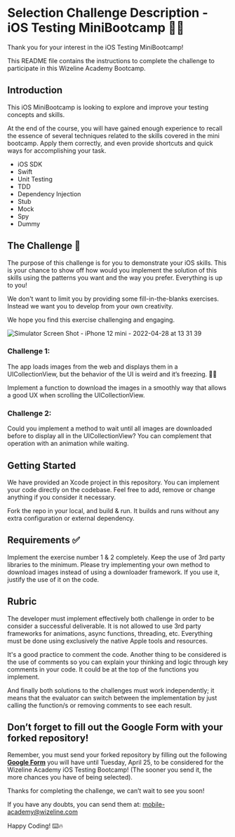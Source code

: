 # Selection Challenge Description - iOS Testing MiniBootcamp 🚀📲

Thank you for your interest in the iOS Testing MiniBootcamp!

This README file contains the instructions to complete the challenge to participate in this Wizeline Academy Bootcamp.

## Introduction
This iOS MiniBootcamp is looking to explore and improve your testing concepts and skills.

At the end of the course, you will have gained enough experience to recall the essence of several techniques related to the skills covered in the mini bootcamp. Apply them correctly, and even provide shortcuts and quick ways for accomplishing your task.

- iOS SDK
- Swift
- Unit Testing
- TDD
- Dependency Injection
- Stub
- Mock
- Spy
- Dummy

## The Challenge 🚀
The purpose of this challenge is for you to demonstrate your iOS skills. 
This is your chance to show off how would you implement the solution of this skills using the patterns you want and the way you prefer. Everything is up to you!

We don't want to limit you by providing some fill-in-the-blanks exercises. Instead we want you to develop from your own creativity.

We hope you find this exercise challenging and engaging.

![Simulator Screen Shot - iPhone 12 mini - 2022-04-28 at 13 31 39](https://user-images.githubusercontent.com/103285773/165822469-7e755b70-b2b8-4bb4-ad8c-0f70722f350e.png)


### Challenge 1:
The app loads images from the web and displays them in a UICollectionView, but the behavior of the UI is weird and it’s freezing. 😵‍💫

Implement a function to download the images in a smoothly way that allows a good UX when scrolling the UICollectionView.

### Challenge 2:
Could you implement a method to wait until all images are downloaded before to display all in the UICollectionView?
You can complement that operation with an animation while waiting.

## Getting Started
We have provided an Xcode project in this repository. 
You can implement your code directly on the codebase. Feel free to add, remove or change anything if you consider it necessary.

Fork the repo in your local, and build & run. It builds and runs without any extra configuration or external dependency.

## Requirements ✅
Implement the exercise number 1 & 2 completely.
Keep the use of 3rd party libraries to the minimum.
Please try implementing your own method to download images instead of using a downloader framework. If you use it, justify the use of it on the code.

## Rubric
The developer must implement effectively both challenge in order to be consider a successful deliverable.
It is not allowed to use 3rd party frameworks for animations, async functions, threading, etc. Everything must be done using exclusively the native Apple tools and resources.

It's a good practice to comment the code. Another thing to be considered is the use of comments so you can explain your thinking and logic through key comments in your code. It could be at the top of the functions you implement.

And finally both solutions to the challenges must work independently; it means that the evaluator can switch between the implementation by just calling the function/s  or removing comments to see each result.


## Don’t forget to fill out the Google Form with your forked repository!
Remember, you must send your forked repository by filling out the following **[Google Form](https://forms.gle/g7QefxUoFpPoT72387)** you will have until Tuesday, April 25, to be considered for the Wizeline Academy iOS Testing Bootcamp! (The sooner you send it, the more chances you have of being selected). 

Thanks for completing the challenge, we can’t wait to see you soon!

If you have any doubts, you can send them at:
mobile-academy@wizeline.com 

Happy Coding! ⌨️🔥
